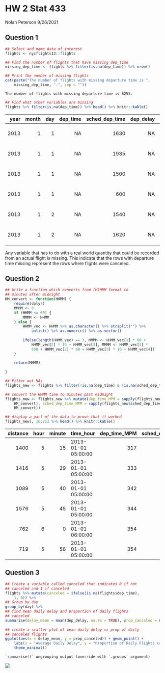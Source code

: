 HW 2 Stat 433
================
Nolan Peterson
9/26/2021

## Question 1

``` r
## Select and name data of interest
flights <- nycflights13::flights

## Find the number of flights that have missing dep_time
missing_dep_time <- flights %>% filter(is.na(dep_time)) %>% nrow()

## Print the number of missing flights
cat(paste("The number of flights with missing departure time is ", 
    missing_dep_time, ".", sep = ""))
```

    The number of flights with missing departure time is 8255.

``` r
## Find what other variables are missing
flights %>% filter(is.na(dep_time)) %>% head() %>% knitr::kable()
```

| year | month | day | dep\_time | sched\_dep\_time | dep\_delay | arr\_time | sched\_arr\_time | arr\_delay | carrier | flight | tailnum | origin | dest | air\_time | distance | hour | minute | time\_hour          |
| ---: | ----: | --: | --------: | ---------------: | ---------: | --------: | ---------------: | ---------: | :------ | -----: | :------ | :----- | :--- | --------: | -------: | ---: | -----: | :------------------ |
| 2013 |     1 |   1 |        NA |             1630 |         NA |        NA |             1815 |         NA | EV      |   4308 | N18120  | EWR    | RDU  |        NA |      416 |   16 |     30 | 2013-01-01 16:00:00 |
| 2013 |     1 |   1 |        NA |             1935 |         NA |        NA |             2240 |         NA | AA      |    791 | N3EHAA  | LGA    | DFW  |        NA |     1389 |   19 |     35 | 2013-01-01 19:00:00 |
| 2013 |     1 |   1 |        NA |             1500 |         NA |        NA |             1825 |         NA | AA      |   1925 | N3EVAA  | LGA    | MIA  |        NA |     1096 |   15 |      0 | 2013-01-01 15:00:00 |
| 2013 |     1 |   1 |        NA |              600 |         NA |        NA |              901 |         NA | B6      |    125 | N618JB  | JFK    | FLL  |        NA |     1069 |    6 |      0 | 2013-01-01 06:00:00 |
| 2013 |     1 |   2 |        NA |             1540 |         NA |        NA |             1747 |         NA | EV      |   4352 | N10575  | EWR    | CVG  |        NA |      569 |   15 |     40 | 2013-01-02 15:00:00 |
| 2013 |     1 |   2 |        NA |             1620 |         NA |        NA |             1746 |         NA | EV      |   4406 | N13949  | EWR    | PIT  |        NA |      319 |   16 |     20 | 2013-01-02 16:00:00 |

Any variable that has to do with a real world quantity that could be
recorded from an actual flight is missing. This indicate that the rows
with departure time missing represent the rows where flights were
canceled.

## Question 2

``` r
## Write a function which converts from (H)HMM format to
## minutes after midnight
HM_convert <- function(HHMM) {
    require(dplyr)
    MMMM <- 0
    if (HHMM <= 60) {
        MMMM <- HHMM
    } else {
        HHMM_vec <- HHMM %>% as.character() %>% strsplit("") %>% 
            unlist() %>% as.numeric() %>% as.vector()
        
        ifelse(length(HHMM_vec) == 3, MMMM <- HHMM_vec[1] * 60 + 
            HHMM_vec[2] * 10 + HHMM_vec[3], MMMM <- HHMM_vec[1] * 
            600 + HHMM_vec[2] * 60 + HHMM_vec[3] * 10 + HHMM_vec[4])
    }
    
    return(MMMM)
    
}

## Filter out NAs
flights_new <- flights %>% filter(!is.na(dep_time) & !is.na(sched_dep_time))

## convert the HHMM time to minutes past midnight
flights_new <- flights_new %>% mutate(dep_time_MPM = sapply(flights_new$dep_time, 
    HM_convert), sched_dep_time_MPM = sapply(flights_new$sched_dep_time, 
    HM_convert))

## display a part of the data to prove that it worked
flights_new[, 16:21] %>% head() %>% knitr::kable()
```

| distance | hour | minute | time\_hour          | dep\_time\_MPM | sched\_dep\_time\_MPM |
| -------: | ---: | -----: | :------------------ | -------------: | --------------------: |
|     1400 |    5 |     15 | 2013-01-01 05:00:00 |            317 |                   315 |
|     1416 |    5 |     29 | 2013-01-01 05:00:00 |            333 |                   329 |
|     1089 |    5 |     40 | 2013-01-01 05:00:00 |            342 |                   340 |
|     1576 |    5 |     45 | 2013-01-01 05:00:00 |            344 |                   345 |
|      762 |    6 |      0 | 2013-01-01 06:00:00 |            354 |                   360 |
|      719 |    5 |     58 | 2013-01-01 05:00:00 |            354 |                   358 |

## Question 3

``` r
## Create a variable called canceled that indicates 0 if not
## canceled and 1 if canceled
flights %>% mutate(canceled = ifelse(is.na(flights$dep_time), 
    1, 0)) %>% 
## Group by day
group_by(day) %>% 
## find mean daily delay and proportion of daily flights
## canceled
summarise(delay_mean = mean(dep_delay, na.rm = TRUE), prop_canceled = mean(canceled)) %>% 
    
## create a scatter plot of mean daily delay vs prop of daily
## canceled flights
ggplot(aes(x = delay_mean, y = prop_canceled)) + geom_point() + 
    labs(x = "Average Daily Delay", y = "Proportion of Daily Flights canceled") + 
    theme_minimal()
```

    `summarise()` ungrouping output (override with `.groups` argument)

![](HW-2-Stat-433_files/figure-gfm/unnamed-chunk-3-1.png)<!-- -->
